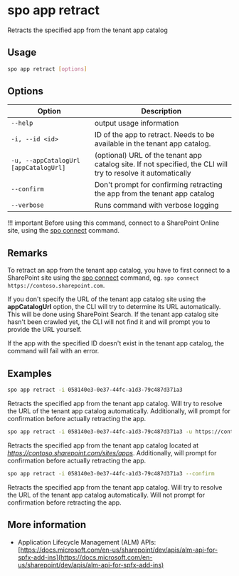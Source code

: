 # spo app retract

Retracts the specified app from the tenant app catalog

## Usage

```sh
spo app retract [options]
```

## Options

Option|Description
------|-----------
`--help`|output usage information
`-i, --id <id>`|ID of the app to retract. Needs to be available in the tenant app catalog.
`-u, --appCatalogUrl [appCatalogUrl]`|(optional) URL of the tenant app catalog site. If not specified, the CLI will try to resolve it automatically
`--confirm`|Don't prompt for confirming retracting the app from the tenant app catalog
`--verbose`|Runs command with verbose logging

!!! important
    Before using this command, connect to a SharePoint Online site, using the [spo connect](../connect.md) command.

## Remarks

To retract an app from the tenant app catalog, you have to first connect to a SharePoint site using the [spo connect](../connect.md) command, eg. `spo connect https://contoso.sharepoint.com`.

If you don't specify the URL of the tenant app catalog site using the **appCatalogUrl** option, the CLI will try to determine its URL automatically. This will be done using SharePoint Search. If the tenant app catalog site hasn't been crawled yet, the CLI will not find it and will prompt you to provide the URL yourself.

If the app with the specified ID doesn't exist in the tenant app catalog, the command will fail with an error.

## Examples

```sh
spo app retract -i 058140e3-0e37-44fc-a1d3-79c487d371a3
```

Retracts the specified app from the tenant app catalog. Will try to resolve the URL of the tenant app catalog automatically. Additionally, will prompt for confirmation before actually retracting the app.

```sh
spo app retract -i 058140e3-0e37-44fc-a1d3-79c487d371a3 -u https://contoso.sharepoint.com/sites/apps
```

Retracts the specified app from the tenant app catalog located at _https://contoso.sharepoint.com/sites/apps_. Additionally, will prompt for confirmation before actually retracting the app.

```sh
spo app retract -i 058140e3-0e37-44fc-a1d3-79c487d371a3 --confirm
```

Retracts the specified app from the tenant app catalog. Will try to resolve the URL of the tenant app catalog automatically. Will not prompt for confirmation before retracting the app.

## More information

- Application Lifecycle Management (ALM) APIs: [https://docs.microsoft.com/en-us/sharepoint/dev/apis/alm-api-for-spfx-add-ins](https://docs.microsoft.com/en-us/sharepoint/dev/apis/alm-api-for-spfx-add-ins)